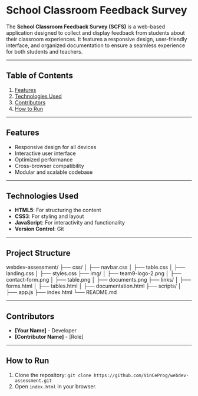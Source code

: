 # School Classroom Feedback Survey

The **School Classroom Feedback Survey (SCFS)** is a web-based application designed to collect and display feedback from students about their classroom experiences. It features a responsive design, user-friendly interface, and organized documentation to ensure a seamless experience for both students and teachers.

---

## Table of Contents

1. [Features](#features)
2. [Technologies Used](#technologies-used)
3. [Contributors](#contributors)
4. [How to Run](#how-to-run)

---

## Features

- Responsive design for all devices
- Interactive user interface
- Optimized performance
- Cross-browser compatibility
- Modular and scalable codebase

---

## Technologies Used

- **HTML5**: For structuring the content
- **CSS3**: For styling and layout
- **JavaScript**: For interactivity and functionality
- **Version Control**: Git

---

## Project Structure

webdev-assessment/
├── css/
│ ├── navbar.css
│ ├── table.css
│ ├── landing.css
│ ├── styles.css
├── img/
│ ├── team9-logo-2.png
│ ├── contact-form.png 
│ ├── table.png 
│ ├── documents.png 
├── links/
│ ├── forms.html
│ ├── tables.html
│ ├── documentation.html
├── scripts/
│ ├── app.js
├── index.html
└── README.md

---

## Contributors

- **[Your Name]** - Developer
- **[Contributor Name]** - [Role]

---

## How to Run

1. Clone the repository: `git clone https://github.com/VinCeProg/webdev-assessment.git`
2. Open `index.html` in your browser.

